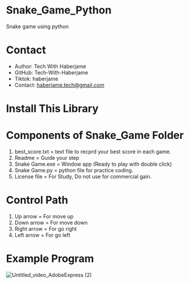 # Snake_Game_Python
Snake game using python

# Contact
- Author: Tech With Haberjame
- GitHub: Tech-With-Haberjame
- Tiktok: haberjame
- Contact: haberjame.tech@gmail.com

# Install This Library


# Components of Snake_Game Folder

1. best_score.txt = text file to recprd your best score in each game.
2. Readme = Guide your step
3. Snake Game.exe = Window app (Ready to play with double click)
4. Snake Game.py = python file for practice coding.
5. License file = For Study, Do not use for commercial gain.


# Control Path
1. Up arrow = For move up
2. Down arrow = For move down
3. Right arrow = For go right
4. Left arrow = For go left


# Example Program
![Untitled_video_AdobeExpress (2)](https://github.com/Tech-With-Haberjame/Snake_Game_Python/assets/135504212/ab99daeb-4544-494d-99c0-104d1b43045f)
